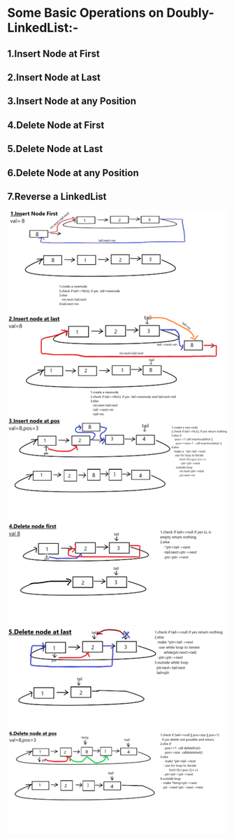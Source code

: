 # Some Basic Operations on Doubly-LinkedList:-

## 1.Insert Node at First
## 2.Insert Node at Last
## 3.Insert Node at any Position
## 4.Delete Node at First
## 5.Delete Node at Last
## 6.Delete Node at any Position
## 7.Reverse a LinkedList

<img src="C_1.Insert node 1st.png">
<img src="C_2.Insert node at last.png">
<img src="C_3.Insert node at a pos.png">
<img src="C_4.Delete node at first.png">
<img src="C_5.Delete node at last.png">
<img src="C_6.Delete node at pos.png">

 